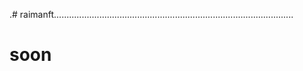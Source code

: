 .# raimanft...............................................................................................
# soon
